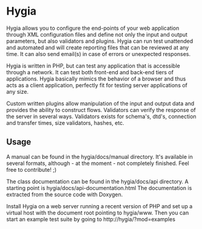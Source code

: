 # Hygia

Hygia allows you to configure the end-points of your web application through XML configuration files and define not only the input and output parameters, but also validators and plugins. Hygia can run test unattended and automated and will create reporting files that can be reviewed at any time. It can also send email(s) in case of errors or unexpected responses.

Hygia is written in PHP, but can test any application that is accessible through a network. It can test both front-end and back-end tiers of applications. Hygia basically mimics the behavior of a browser and thus acts as a client application, perfectly fit for testing server applications of any size.

Custom written plugins allow manipulation of the input and output data and provides the ability to construct flows. Validators can verify the response of the server in several ways. Validators exists for schema's, dtd's, connection and transfer times, size validators, hashes, etc.


## Usage

A manual can be found in the hygia/docs/manual directory. It's available in several formats, although - at the moment - not completely finished. Feel free to contribute! ;)

The class documentation can be found in the hygia/docs/api directory. A starting point is hygia/docs/api-documentation.html
The documentation is extracted from the source code with Doxygen.

Install Hygia on a web server running a recent version of PHP and set up a virtual host with the document root pointing to hygia/www. Then you can start an example test suite by going to http://hygia/?mod=examples

